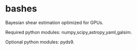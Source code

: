 bashes
======

Bayesian shear estimation optimized for GPUs.

Required python modules: numpy,scipy,astropy,yaml,galsim.

Optional python modules: pyds9.
